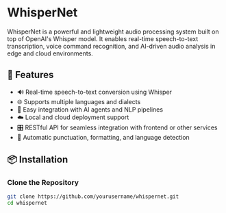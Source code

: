 # WhisperNet

WhisperNet is a powerful and lightweight audio processing system built on top of OpenAI's Whisper model. It enables real-time speech-to-text transcription, voice command recognition, and AI-driven audio analysis in edge and cloud environments.
## 🚀 Features

- 🔊 Real-time speech-to-text conversion using Whisper
- 🌐 Supports multiple languages and dialects
- 🧠 Easy integration with AI agents and NLP pipelines
- ☁️ Local and cloud deployment support
- 🎛️ RESTful API for seamless integration with frontend or other services
- 📝 Automatic punctuation, formatting, and language detection

## 📦 Installation

### Clone the Repository

```bash
git clone https://github.com/yourusername/whispernet.git
cd whispernet
